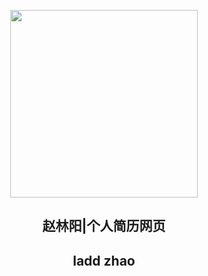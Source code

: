<p align="center">
  <img width="300" src="https://zhaolinyang.ltd/images/赵林阳.jpg" />  
  <h2 align="center">赵林阳|个人简历网页</h2>
  <h2 align="center">ladd zhao</h2>
</p>

<!--<p align="right">
  </a>
    <a href="https://twitter.com/intent/tweet?text=Add%20dynamically%20generated%20GitHub%20Trophy%20on%20your%20readme%0D%0A&url=https%3A%2F%2Fgithub.com%2Fryo-ma%2Fgithub-profile-trophy">
    <img src="https://img.shields.io/twitter/url?style=social&url=https%3A%2F%2Fgithub.com%2Fryo-ma%2Fgithub-profile-trophy"/> 
  </a>
</p>
